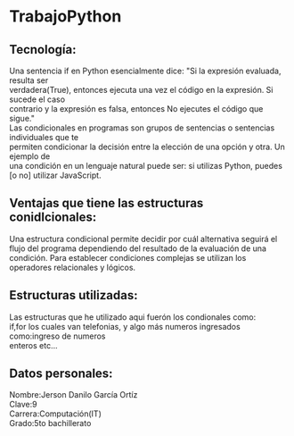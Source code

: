 # TrabajoPython
## Tecnología:

  Una sentencia if en Python esencialmente dice: "Si la expresión evaluada, resulta ser <br>verdadera(True), entonces ejecuta una vez el código en la expresión. Si sucede el caso <br>contrario y la expresión es falsa, entonces No ejecutes el código que sigue."<br>
  Las condicionales en programas son grupos de sentencias o sentencias individuales que te <br>permiten condicionar la decisión entre la elección de una opción y otra. Un ejemplo de <br>una condición en un lenguaje natural puede ser: si utilizas Python, puedes [o no] utilizar JavaScript.<br>

  ## Ventajas que tiene las estructuras conidIcionales:

  Una estructura condicional permite decidir por cuál alternativa seguirá el flujo del programa dependiendo del resultado de la evaluación de una condición. Para establecer condiciones complejas se utilizan los operadores relacionales y lógicos.
  ## Estructuras utilizadas:

  Las estructuras que he utilizado aqui fuerón los condionales como:<br>
  if,for los cuales van telefonias, y algo más numeros ingresados como:ingreso de numeros <br>enteros etc...<br>
  
  ## Datos personales:
   Nombre:Jerson Danilo García Ortíz<br>
   Clave:9<br>
   Carrera:Computación(IT)<br>
   Grado:5to bachillerato<br>
